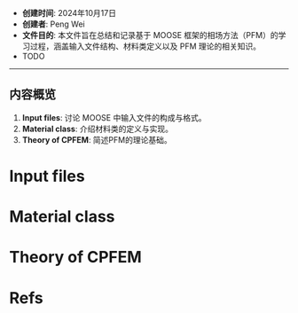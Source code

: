 - **创建时间**: 2024年10月17日
- **创建者**: Peng Wei
- **文件目的**: 本文件旨在总结和记录基于 MOOSE 框架的相场方法（PFM）的学习过程，涵盖输入文件结构、材料类定义以及 PFM 理论的相关知识。
- TODO
---

## 内容概览
1. **Input files**: 讨论 MOOSE 中输入文件的构成与格式。
2. **Material class**: 介绍材料类的定义与实现。
3. **Theory of CPFEM**: 简述PFM的理论基础。

# Input files

# Material class

# Theory of CPFEM

# Refs
